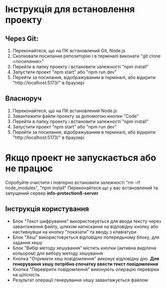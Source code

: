 # Інструкція для встановлення проекту

## Через Git:
1. Переконайтеся, що на ПК встановлений Git, Node.js
2. Скопіювати посилання репозиторію і в терміналі виконати "git clone <*посилання*>"
3. Перейти в папку проекту і встановити залежності "npm install"
4. Запустити проект "npm start" або "npm run dev"
5. Перейти за посилання, відображуваним в терміналі, або відкрити "http://localhost:5173/" в браузері

## Власноруч
1. Переконайтеся, що на ПК встановлений Node.js
2. Завантажити файли проекту за допомогою кнопки "Code"
3. Перейти в папку проекту і встановити залежності "npm install"
4. Запустити проект "npm start" або "npm run dev"
5. Перейти за посилання, відображуваним в терміналі, або відкрити "http://localhost:5173/" в браузері

# Якщо проект не запускається або не працює
Спробуйте очистити і повторно встановити залежності "rm -rf node_modules", "npm install"
Переконайтеся що у вас встановлений та запущений сервер **info-protection8-server**

## Інструкція користування
- Блок "Текст шифрування" використовується для ввода тексту через завантаження файлу, шляхом натискання на відповідну кнопку або настивнувши на кнопку "показати" та вводу з клавіатури
- Блок "Хеш" використовується відповідно попередьному блоку, для задання хешу
- Блок "Вибір методу хешування" містить кнопки (активна виділена кольором) для вибору методу хешування
- Кнопка "Отримати хеш повідомлення" виконує відповідну дію. **Для генерування хешу потрібно спочатку ввести текст повідомлення**
- Кнопка "Перевірити повідомлення" виконують операцію перевірки на цілісність
- Результат операції генерування хешу завантажується файлом
